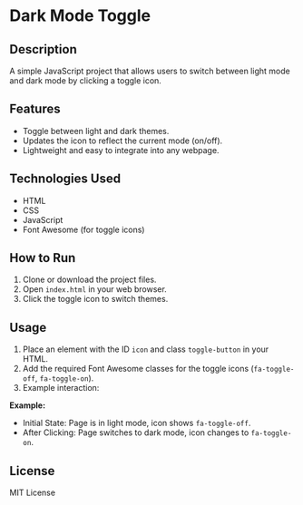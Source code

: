 # Dark Mode Toggle

## Description
A simple JavaScript project that allows users to switch between light mode and dark mode by clicking a toggle icon.

## Features
- Toggle between light and dark themes.
- Updates the icon to reflect the current mode (on/off).
- Lightweight and easy to integrate into any webpage.

## Technologies Used
- HTML
- CSS
- JavaScript
- Font Awesome (for toggle icons)

## How to Run
1. Clone or download the project files.
2. Open `index.html` in your web browser.
3. Click the toggle icon to switch themes.

## Usage
1. Place an element with the ID `icon` and class `toggle-button` in your HTML.
2. Add the required Font Awesome classes for the toggle icons (`fa-toggle-off`, `fa-toggle-on`).
3. Example interaction:

**Example:**
- Initial State: Page is in light mode, icon shows `fa-toggle-off`.
- After Clicking: Page switches to dark mode, icon changes to `fa-toggle-on`.

## License
MIT License
